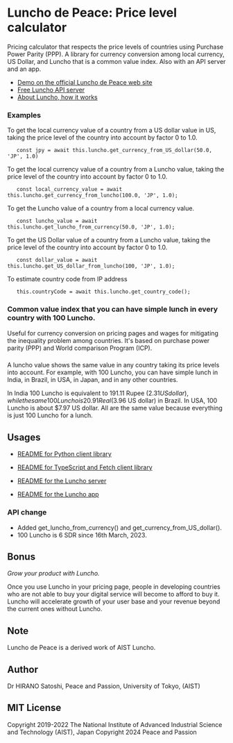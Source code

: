 # Luncho de Peace: Price level calculator

Pricing calculator that respects the price levels of countries using Purchase Power Parity (PPP). A library for currency conversion among local currency, US Dollar, and Luncho that is a common value index. Also with an API server and an app.

- [Demo on the official Luncho de Peace web site](https://luncho-de-peace.org)
- [Free Luncho API server](https://luncho-de-peace.org/v1/luncho-data?country_code=JP)
- [About Luncho, how it works](https://luncho-de-peace.org/about)

### Examples

To get the local currency value of a country from a US dollar value in US, taking the
   price level of the country into account by factor 0 to 1.0.

   ```
      const jpy = await this.luncho.get_currency_from_US_dollar(50.0, 'JP', 1.0)
   ```

To get the local currency value of a country from a Luncho value, taking the
   price level of the country into account by factor 0 to 1.0.

   ```
      const local_currency_value = await this.luncho.get_currency_from_luncho(100.0, 'JP', 1.0);
   ```

 To get the Luncho value of a country from a local currency value.

   ```
      const luncho_value = await this.luncho.get_luncho_from_currency(50.0, 'JP', 1.0);
   ```

To get the US Dollar value of a country from a Luncho value, taking the
     price level of the country into account by factor 0 to 1.0.

   ```
      const dollar_value = await this.luncho.get_US_dollar_from_luncho(100, 'JP', 1.0);
   ```

To estimate country code from IP address

   ```
      this.countryCode = await this.luncho.get_country_code();
   ```


### Common value index that you can have simple lunch in every country with 100 Luncho.

Useful for currency conversion on pricing pages and wages for mitigating the inequality problem among countries. It's based on purchase power parity (PPP) and World comparison Program (ICP).

###

A luncho value shows the same value in any country taking its price levels into account. For example, with
      100 Luncho, you can have simple lunch in India, in Brazil, in USA, in Japan, and in any other
      countries.

In India 100 Luncho is equivalent to 191.11 Rupee ($2.31 US dollar), while the same 100 Luncho
      is 20.91 Real ($3.96 US dollar) in Brazil. In USA, 100 Luncho is about $7.97 US
        dollar. All are the same value because everything is just 100 Luncho for a lunch.

## Usages

- [README for Python client library](./luncho-python/README.markdown)
- [README for TypeScript and Fetch client library](./luncho-typescript-fetch/README.markdown)

- [README for the Luncho server](./server/README.org)
- [README for the Luncho app](./app/README.org)


### API change

- Added get_luncho_from_currency() and get_currency_from_US_dollar().
- 100 Luncho is 6 SDR since 16th March, 2023.

## Bonus

*Grow your product with Luncho.*

Once you use Luncho in your pricing page, people in developing countries who are not able to
buy your digital service will become to afford to buy it. Luncho will accelerate growth of
your user base and your revenue beyond the current ones without Luncho.

## Note

Luncho de Peace is a derived work of AIST Luncho.

## Author

Dr HIRANO Satoshi, Peace and Passion, University of Tokyo, (AIST)

## MIT License

Copyright 2019-2022 The National Institute of Advanced Industrial Science and Technology (AIST), Japan
Copyright 2024 Peace and Passion
